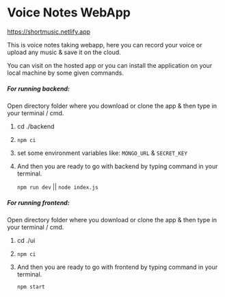 # Voice Notes WebApp

https://shortmusic.netlify.app


This is voice notes taking webapp, here you can record your voice or upload any music & save it on the cloud.

You can visit on the hosted app or you can install the application on your local machine by some given commands.

##### For running backend:

Open directory folder where you download or clone the app & then type in your terminal / cmd.

1.  cd ./backend
2.  `npm ci`
3.  set some environment variables like:
    `MONGO_URL` &   `SECRET_KEY`
4.  And then you are ready to go with backend by typing     command in your terminal. 

    `npm run dev` ||  `node index.js`

##### For running frontend:

Open directory folder where you download or clone the app & then type in your terminal / cmd.

1.  cd ./ui
2.  `npm ci`
4.  And then you are ready to go with frontend by typing     command in your terminal. 

    `npm start`

